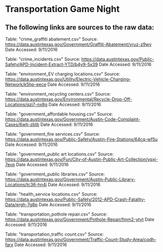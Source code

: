 # Transportation Game Night

## The following links are sources to the raw data:

Table: "crime_graffiti abatement.csv"
Source: https://data.austintexas.gov/Government/Graffiti-Abatement/vruz-z9wv
Date Accessed: 9/11/2016

Table: "crime_incidents.csv"
Source: https://data.austintexas.gov/Public-Safety/APD-Incident-Extract-YTD/b4y9-5x39
Date Accessed: 9/11/2016

Table: "environment_EV charging locations.csv"
Source: https://data.austintexas.gov/Utility/Electric-Vehicle-Charging-Network/k5hp-eece
Date Accessed: 9/11/2016

Table: "environment_recycling centers.csv"
Source:  https://data.austintexas.gov/Environmental/Recycle-Drop-Off-Locations/qzi7-nx8g
Date Accessed: 9/11/2016

Table: "government_affordable housing.csv"
Source:  https://data.austintexas.gov/Government/Austin-Code-Complaint-Cases/6wtj-zbtb
Date Accessed: 9/11/2016

Table: "government_fire services.csv"
Source:  https://data.austintexas.gov/Public-Safety/Austin-Fire-Stations/64cq-wf5u
Date Accessed: 9/11/2016

Table: "government_public art locations.csv"
Source:  https://data.austintexas.gov/Fun/City-of-Austin-Public-Art-Collection/yqxj-7evp
Date Accessed: 9/11/2016

Table: "government_public libraries.csv"
Source:  https://data.austintexas.gov/Government/Austin-Public-Library-Locations/tc36-hn4j
Date Accessed: 9/11/2016

Table: "health_service locations.csv"
Source:  https://data.austintexas.gov/Public-Safety/2012-APD-Crash-Fatality-Data/ergh-7g8p
Date Accessed: 9/11/2016

Table: "transportation_pothole repair.csv"
Source:  https://data.austintexas.gov/Government/Pothole-Repair/fmm2-ytyt
Date Accessed: 9/11/2016

Table: "transportation_traffic count.csv"
Source:  https://data.austintexas.gov/Government/Traffic-Count-Study-Area/cqdh-farx
Date Accessed: 9/11/2016
